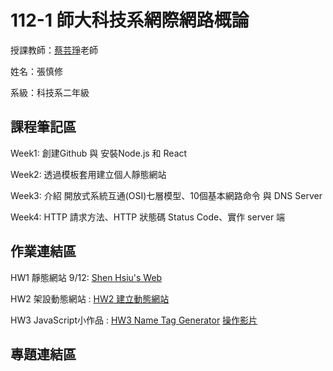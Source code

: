 # 112-1 師大科技系網際網路概論

授課教師：[蔡芸琤](https://github.com/pecu)老師

姓名：張慎修

系級：科技系二年級

## 課程筆記區
  Week1: 創建Github 與 安裝Node.js 和 React
  
  Week2: 透過模板套用建立個人靜態網站

  Week3: 介紹 開放式系統互通(OSI)七層模型、10個基本網路命令 與 DNS Server

  Week4: HTTP 請求方法、HTTP 狀態碼 Status Code、實作 server 端
## 作業連結區
  HW1 靜態網站 9/12: [Shen Hsiu's Web](https://shenhsiu45.github.io/My-web/)

  HW2 架設動態網站 : [HW2 建立動態網站](https://youtu.be/FmfE-r48s5M)

  HW3 JavaScript小作品 : [HW3 Name Tag Generator](https://shenhsiu45.github.io/Name-Tag-Generator/)      [操作影片](https://youtu.be/n8--Xlrxd5Q)
## 專題連結區

